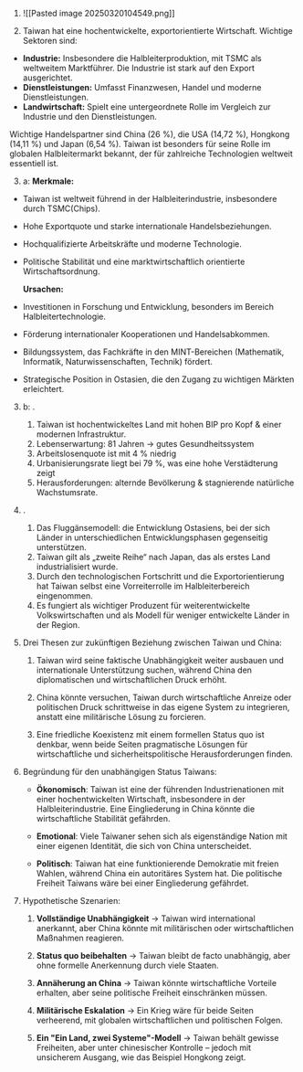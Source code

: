 1. ![[Pasted image 20250320104549.png]]


2. Taiwan hat eine hochentwickelte, exportorientierte Wirtschaft. Wichtige Sektoren sind:

- **Industrie:** Insbesondere die Halbleiterproduktion, mit TSMC als weltweitem Marktführer. Die Industrie ist stark auf den Export ausgerichtet.
- **Dienstleistungen:** Umfasst Finanzwesen, Handel und moderne Dienstleistungen.
- **Landwirtschaft:** Spielt eine untergeordnete Rolle im Vergleich zur Industrie und den Dienstleistungen.

Wichtige Handelspartner sind China (26 %), die USA (14,72 %), Hongkong (14,11 %) und Japan (6,54 %). Taiwan ist besonders für seine Rolle im globalen Halbleitermarkt bekannt, der für zahlreiche Technologien weltweit essentiell ist.

3. a: **Merkmale:**

- Taiwan ist weltweit führend in der Halbleiterindustrie, insbesondere durch TSMC(Chips).
- Hohe Exportquote und starke internationale Handelsbeziehungen.
- Hochqualifizierte Arbeitskräfte und moderne Technologie.
- Politische Stabilität und eine marktwirtschaftlich orientierte Wirtschaftsordnung.

	**Ursachen:**

- Investitionen in Forschung und Entwicklung, besonders im Bereich Halbleitertechnologie.
- Förderung internationaler Kooperationen und Handelsabkommen.
- Bildungssystem, das Fachkräfte in den MINT-Bereichen (Mathematik, Informatik, Naturwissenschaften, Technik) fördert.
- Strategische Position in Ostasien, die den Zugang zu wichtigen Märkten erleichtert.


3. b: .
	1. Taiwan ist hochentwickeltes Land mit hohen BIP pro Kopf & einer modernen Infrastruktur.
	2. Lebenserwartung: 81 Jahren -> gutes Gesundheitssystem
	3. Arbeitslosenquote ist mit 4 % niedrig
	4. Urbanisierungsrate liegt bei 79 %, was eine hohe Verstädterung zeigt
	5. Herausforderungen: alternde Bevölkerung & stagnierende natürliche Wachstumsrate.


4. .
	1. Das Fluggänsemodell: die Entwicklung Ostasiens, bei der sich Länder in unterschiedlichen Entwicklungsphasen gegenseitig unterstützen.
	2. Taiwan gilt als „zweite Reihe“ nach Japan, das als erstes Land industrialisiert wurde.
	3. Durch den technologischen Fortschritt und die Exportorientierung hat Taiwan selbst eine Vorreiterrolle im Halbleiterbereich eingenommen.
	4. Es fungiert als wichtiger Produzent für weiterentwickelte Volkswirtschaften und als Modell für weniger entwickelte Länder in der Region.



5. Drei Thesen zur zukünftigen Beziehung zwischen Taiwan und China:
	1. Taiwan wird seine faktische Unabhängigkeit weiter ausbauen und internationale Unterstützung suchen, während China den diplomatischen und wirtschaftlichen Druck erhöht.
	    
	2. China könnte versuchen, Taiwan durch wirtschaftliche Anreize oder politischen Druck schrittweise in das eigene System zu integrieren, anstatt eine militärische Lösung zu forcieren.
	    
	3. Eine friedliche Koexistenz mit einem formellen Status quo ist denkbar, wenn beide Seiten pragmatische Lösungen für wirtschaftliche und sicherheitspolitische Herausforderungen finden.
    

6. Begründung für den unabhängigen Status Taiwans:
	- **Ökonomisch**: Taiwan ist eine der führenden Industrienationen mit einer hochentwickelten Wirtschaft, insbesondere in der Halbleiterindustrie. Eine Eingliederung in China könnte die wirtschaftliche Stabilität gefährden.
	    
	- **Emotional**: Viele Taiwaner sehen sich als eigenständige Nation mit einer eigenen Identität, die sich von China unterscheidet.
	    
	- **Politisch**: Taiwan hat eine funktionierende Demokratie mit freien Wahlen, während China ein autoritäres System hat. Die politische Freiheit Taiwans wäre bei einer Eingliederung gefährdet.
    

7. Hypothetische Szenarien:

	1. **Vollständige Unabhängigkeit** → Taiwan wird international anerkannt, aber China könnte mit militärischen oder wirtschaftlichen Maßnahmen reagieren.
	    
	2. **Status quo beibehalten** → Taiwan bleibt de facto unabhängig, aber ohne formelle Anerkennung durch viele Staaten.
	    
	3. **Annäherung an China** → Taiwan könnte wirtschaftliche Vorteile erhalten, aber seine politische Freiheit einschränken müssen.
	    
	4. **Militärische Eskalation** → Ein Krieg wäre für beide Seiten verheerend, mit globalen wirtschaftlichen und politischen Folgen.
	    
	5. **Ein "Ein Land, zwei Systeme"-Modell** → Taiwan behält gewisse Freiheiten, aber unter chinesischer Kontrolle – jedoch mit unsicherem Ausgang, wie das Beispiel Hongkong zeigt.